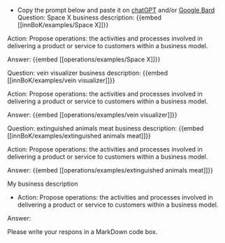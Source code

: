 - Copy the prompt below and paste it on [chatGPT](https://chat.openai.com) and/or [Google Bard](https://bard.google.com/chat)
Question: Space X business description:
{{embed [[innBoK/examples/Space X]]}}

Action: Propose operations: the activities and processes involved in delivering a product or service to customers within a business model.

Answer:
{{embed [[operations/examples/Space X]]}}

Question: vein visualizer business description:
{{embed [[innBoK/examples/vein visualizer]]}}

Action: Propose operations: the activities and processes involved in delivering a product or service to customers within a business model.

Answer:
{{embed [[operations/examples/vein visualizer]]}}

Question: extinguished animals meat business description:
{{embed [[innBoK/examples/extinguished animals meat]]}}

Action: Propose operations: the activities and processes involved in delivering a product or service to customers within a business model.

Answer:
{{embed [[operations/examples/extinguished animals meat]]}}



My business description

<CONTEXT>

- Action:
Propose operations: the activities and processes involved in delivering a product or service to customers within a business model.

Answer:

Please write your respons in a MarkDown code box.



